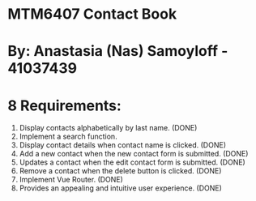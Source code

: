# MTM6407 Contact Book
# By: Anastasia (Nas) Samoyloff - 41037439
# 8 Requirements:

1. Display contacts alphabetically by last name. (DONE)
2. Implement a search function.
3. Display contact details when contact name is clicked. (DONE)
4. Add a new contact when the new contact form is submitted. (DONE)
5. Updates a contact when the edit contact form is submitted. (DONE)
6. Remove a contact when the delete button is clicked. (DONE)
7. Implement Vue Router. (DONE)
8. Provides an appealing and intuitive user experience. (DONE)
